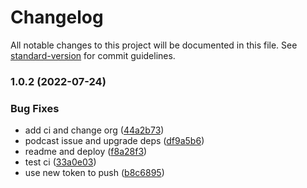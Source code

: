 # Changelog

All notable changes to this project will be documented in this file. See [standard-version](https://github.com/conventional-changelog/standard-version) for commit guidelines.

### 1.0.2 (2022-07-24)


### Bug Fixes

* add ci and change org ([44a2b73](https://github.com/riderx/native-market/commit/44a2b731998baef852ab53312f64eb74990aa1c7))
* podcast issue and upgrade deps ([df9a5b6](https://github.com/riderx/native-market/commit/df9a5b6fbca5cbc06cfe092207bcffabb85ce567))
* readme and deploy ([f8a28f3](https://github.com/riderx/native-market/commit/f8a28f35085449763f25df0b9f0001537ae25839))
* test ci ([33a0e03](https://github.com/riderx/native-market/commit/33a0e03f9d9ebebdbe8298615a8abb17c02e5bb5))
* use new token to push ([b8c6895](https://github.com/riderx/native-market/commit/b8c6895784d48f652bc7c214bbe26ae4154b2dcf))
